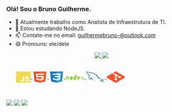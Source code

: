 ### Olá! Sou o Bruno Guilherme.


- 🔭 Atualmente trabalho como Analista de Infraestrutura de TI.
- 🌱 Estou estudando NodeJS.
- 📫 Contate-me no email: guilhermebruno-@outlook.com
- 😄 Pronouns: ele/dele

<div align="center">
  <a href="https://github.com/Brunogpr">
  <img width="48%" src="https://github-readme-stats.vercel.app/api?username=Brunogpr&show_icons=true&theme=merko&include_all_commits=true&count_private=true"/>
    <img width="48%" src="https://github-readme-stats.vercel.app/api/top-langs/?username=Brunogpr&layout=compact&langs_count=7&theme=merko"/>
</div>  
 <div  style="margin-left: 25px;" ><br>
  <img align="center" alt="Bruno-Js" height="30" width="40" src="https://raw.githubusercontent.com/devicons/devicon/master/icons/javascript/javascript-plain.svg">      
  <img align="center" alt="Bruno-HTML" height="30" width="40" src="https://raw.githubusercontent.com/devicons/devicon/master/icons/html5/html5-original.svg">
  <img align="center" alt="Bruno-CSS" height="30" width="40" src="https://raw.githubusercontent.com/devicons/devicon/master/icons/css3/css3-original.svg">
  <img align="center" alt="Bruno-ND" height="60" width="50" src="https://github.com/Brunogpr/icons/blob/main/nodejs/nodejs-plain-wordmark.svg">
  <img align="center" alt="Bruno-MySQL" height="30" width="50" src="https://github.com/Brunogpr/icons/blob/main/mysql/mysql-original.svg">
  <img align="center" alt="Bruno-git" height="30" width="50" src="https://github.com/Brunogpr/icons/blob/main/git/git-original.svg">
</div>
  
  ##

<div>
  <a   href="https://www.instagram.com/brunogui_/" target="_blank"><img src="https://img.shields.io/badge/-Instagram-%23E4405F?style=for-the-badge&logo=instagram&logoColor=white" target="_blank"></a>
  <a   href = "mailto:guilhermebruno-@outlook.com"><img src="https://img.shields.io/badge/-Gmail-%23333?style=for-the-badge&logo=gmail&logoColor=white" target="_blank"></a>
  <a   href="https://www.linkedin.com/in/bruno-guilherme-b378b3158/" target="_blank"><img src="https://img.shields.io/badge/-LinkedIn-%230077B5?style=for-the-badge&logo=linkedin&logoColor=white" target="_blank"></a>   
</div>
  
